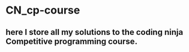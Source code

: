 
# CN_cp-course

## here I store all my solutions to the coding ninja Competitive programming course.